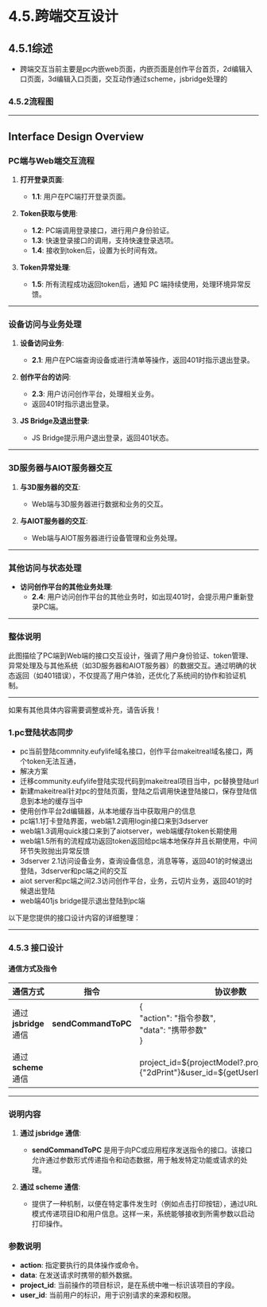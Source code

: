 # 4.5.跨端交互设计
## 4.5.1综述
- 跨端交互当前主要是pc内嵌web页面，内嵌页面是创作平台首页，2d编辑入口页面，3d编辑入口页面，交互动作通过scheme，jsbridge处理的
### 4.5.2流程图


---

## Interface Design Overview

### PC端与Web端交互流程

1. **打开登录页面**:
   - **1.1**: 用户在PC端打开登录页面。

2. **Token获取与使用**:
   - **1.2**: PC端调用登录接口，进行用户身份验证。
   - **1.3**: 快速登录接口的调用，支持快速登录选项。
   - **1.4**: 接收到token后，设置为长时间有效。

3. **Token异常处理**:
   - **1.5**: 所有流程成功返回token后，通知 PC 端持续使用，处理环境异常反馈。

---

### 设备访问与业务处理

1. **设备访问业务**:
   - **2.1**: 用户在PC端查询设备或进行清单等操作，返回401时指示退出登录。
   
2. **创作平台的访问**:
   - **2.3**: 用户访问创作平台，处理相关业务。
   - 返回401时指示退出登录。

3. **JS Bridge及退出登录**:
   - JS Bridge提示用户退出登录，返回401状态。

---

### 3D服务器与AIOT服务器交互

1. **与3D服务器的交互**: 
   - Web端与3D服务器进行数据和业务的交互。
   
2. **与AIOT服务器的交互**:
   - Web端与AIOT服务器进行设备管理和业务处理。

---

### 其他访问与状态处理

- **访问创作平台的其他业务处理**:
   - **2.4**: 用户访问创作平台的其他业务时，如出现401时，会提示用户重新登录PC端。

---

### 整体说明

此图描绘了PC端到Web端的接口交互设计，强调了用户身份验证、token管理、异常处理及与其他系统（如3D服务器和AIOT服务器）的数据交互。通过明确的状态返回（如401错误），不仅提高了用户体验，还优化了系统间的协作和验证机制。

---

如果有其他具体内容需要调整或补充，请告诉我！

### 1.pc登陆状态同步
- pc当前登陆commnity.eufylife域名接口，创作平台makeitreal域名接口，两个token无法互通，
- 解决方案
- 迁移community.eufylife登陆实现代码到makeitreal项目当中，pc替换登陆url
- 新建makeitreal针对pc的登陆页面，登陆之后调用快速登陆接口，保存登陆信息到本地的缓存当中
- 使用创作平台2d编辑器，从本地缓存当中获取用户的信息
- pc端1.1打卡登陆界面，web端1.2调用login接口来到3dserver
- web端1.3调用quick接口来到了aiotserver，web端缓存token长期使用
- web端1.5所有的流程成功返回token返回给pc端本地保存并且长期使用，中间环节失败抛出异常反馈
- 3dserver 2.1访问设备业务，查询设备信息，消息等等，返回401的时候退出登陆，3dserver和pc端之间的交互
- aiot server和pc端之间2.3访问创作平台，业务，云切片业务，返回401的时候退出登陆
- web端401js bridge提示退出登陆到pc端

以下是您提供的接口设计内容的详细整理：

---

### 4.5.3 接口设计

#### 通信方式及指令

| 通信方式                | 指令                          | 协议参数                                                   | 说明                                                        |
|-------------------------|-------------------------------|-----------------------------------------------------------|-------------------------------------------------------------|
| 通过 **jsbridge** 通信 | **sendCommandToPC**          | {<br> "action": "指令参数",<br> "data": "携带参数"<br>} | 通过跨端指令格式，发送数据，接入（例如：pc: anker_msg; app: flutter_inappwebview） |
| 通过 **scheme** 通信   |                               | project_id=${projectModel?.project_id}&source={"2dPrint"}&user_id=${getUserInfo()!.user_id} | 在浏览器的2d编辑器点击打印时，唤起PC打印进行打印                       |

---

### 说明内容

1. **通过 jsbridge 通信**:
   - **sendCommandToPC** 是用于向PC或应用程序发送指令的接口。该接口允许通过参数形式传递指令和动态数据，用于触发特定功能或请求的处理。

2. **通过 scheme 通信**:
   - 提供了一种机制，以便在特定事件发生时（例如点击打印按钮），通过URL模式传递项目ID和用户信息。这样一来，系统能够接收到所需参数以启动打印操作。

### 参数说明

- **action**: 指定要执行的具体操作或命令。
- **data**: 在发送请求时携带的额外数据。
- **project_id**: 当前操作的项目标识，是在系统中唯一标识该项目的字段。
- **user_id**: 当前用户的标识，用于识别请求的来源和权限。

